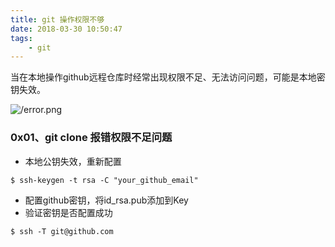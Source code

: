 ```yaml
---
title: git 操作权限不够
date: 2018-03-30 10:50:47
tags:
	- git
---
```


当在本地操作github远程仓库时经常出现权限不足、无法访问问题，可能是本地密钥失效。

![/error.png]()

<!--more-->

### 0x01、git clone 报错权限不足问题

- 本地公钥失效，重新配置
```
$ ssh-keygen -t rsa -C "your_github_email"
```
- 配置github密钥，将id_rsa.pub添加到Key
- 验证密钥是否配置成功
```
$ ssh -T git@github.com
```
